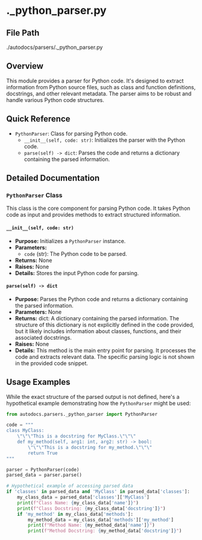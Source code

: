 # ._python_parser.py

## File Path

./autodocs/parsers/._python_parser.py

## Overview

This module provides a parser for Python code. It's designed to extract information from Python source files, such as class and function definitions, docstrings, and other relevant metadata. The parser aims to be robust and handle various Python code structures.

## Quick Reference

*   `PythonParser`: Class for parsing Python code.
    *   `__init__(self, code: str)`: Initializes the parser with the Python code.
    *   `parse(self) -> dict`: Parses the code and returns a dictionary containing the parsed information.

## Detailed Documentation

### `PythonParser` Class

This class is the core component for parsing Python code. It takes Python code as input and provides methods to extract structured information.

#### `__init__(self, code: str)`

*   **Purpose:** Initializes a `PythonParser` instance.
*   **Parameters:**
    *   `code` (str): The Python code to be parsed.
*   **Returns:** None
*   **Raises:** None
*   **Details:** Stores the input Python code for parsing.

#### `parse(self) -> dict`

*   **Purpose:** Parses the Python code and returns a dictionary containing the parsed information.
*   **Parameters:** None
*   **Returns:** dict: A dictionary containing the parsed information. The structure of this dictionary is not explicitly defined in the code provided, but it likely includes information about classes, functions, and their associated docstrings.
*   **Raises:** None
*   **Details:** This method is the main entry point for parsing. It processes the code and extracts relevant data. The specific parsing logic is not shown in the provided code snippet.

## Usage Examples

While the exact structure of the parsed output is not defined, here's a hypothetical example demonstrating how the `PythonParser` might be used:

```python
from autodocs.parsers._python_parser import PythonParser

code = """
class MyClass:
    \"\"\"This is a docstring for MyClass.\"\"\"
    def my_method(self, arg1: int, arg2: str) -> bool:
        \"\"\"This is a docstring for my_method.\"\"\"
        return True
"""

parser = PythonParser(code)
parsed_data = parser.parse()

# Hypothetical example of accessing parsed data
if 'classes' in parsed_data and 'MyClass' in parsed_data['classes']:
    my_class_data = parsed_data['classes']['MyClass']
    print(f"Class Name: {my_class_data['name']}")
    print(f"Class Docstring: {my_class_data['docstring']}")
    if 'my_method' in my_class_data['methods']:
        my_method_data = my_class_data['methods']['my_method']
        print(f"Method Name: {my_method_data['name']}")
        print(f"Method Docstring: {my_method_data['docstring']}")
```